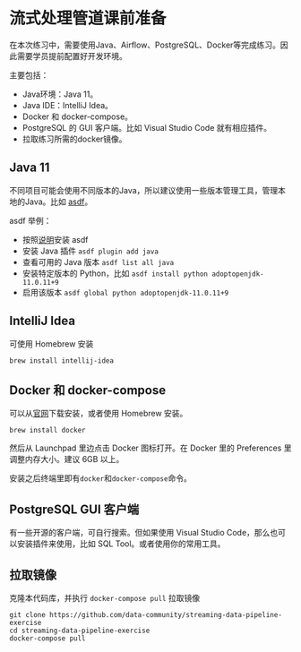 # 流式处理管道课前准备

在本次练习中，需要使用Java、Airflow、PostgreSQL、Docker等完成练习。因此需要学员提前配置好开发环境。

主要包括：
* Java环境：Java 11。
* Java IDE：IntelliJ Idea。
* Docker 和 docker-compose。
* PostgreSQL 的 GUI 客户端。比如 Visual Studio Code 就有相应插件。
* 拉取练习所需的docker镜像。

## Java 11

不同项目可能会使用不同版本的Java，所以建议使用一些版本管理工具，管理本地的Java。比如 [asdf](https://asdf-vm.com/)。

asdf 举例：
* 按照[说明](https://asdf-vm.com/#/core-manage-asdf)安装 asdf
* 安装 Java 插件 `asdf plugin add java`
* 查看可用的 Java 版本 `asdf list all java`
* 安装特定版本的 Python，比如 `asdf install python adoptopenjdk-11.0.11+9`
* 启用该版本 `asdf global python adoptopenjdk-11.0.11+9`

## IntelliJ Idea

可使用 Homebrew 安装

```
brew install intellij-idea
```

## Docker 和 docker-compose

可以从[官网](https://docs.docker.com/docker-for-mac/install/)下载安装，或者使用 Homebrew 安装。

```
brew install docker
```

然后从 Launchpad 里边点击 Docker 图标打开。在 Docker 里的 Preferences 里调整内存大小。建议 6GB 以上。

安装之后终端里即有`docker`和`docker-compose`命令。

## PostgreSQL GUI 客户端

有一些开源的客户端，可自行搜索。但如果使用 Visual Studio Code，那么也可以安装插件来使用，比如 SQL Tool。或者使用你的常用工具。

## 拉取镜像

克隆本代码库，并执行 `docker-compose pull` 拉取镜像

```
git clone https://github.com/data-community/streaming-data-pipeline-exercise
cd streaming-data-pipeline-exercise
docker-compose pull
```
